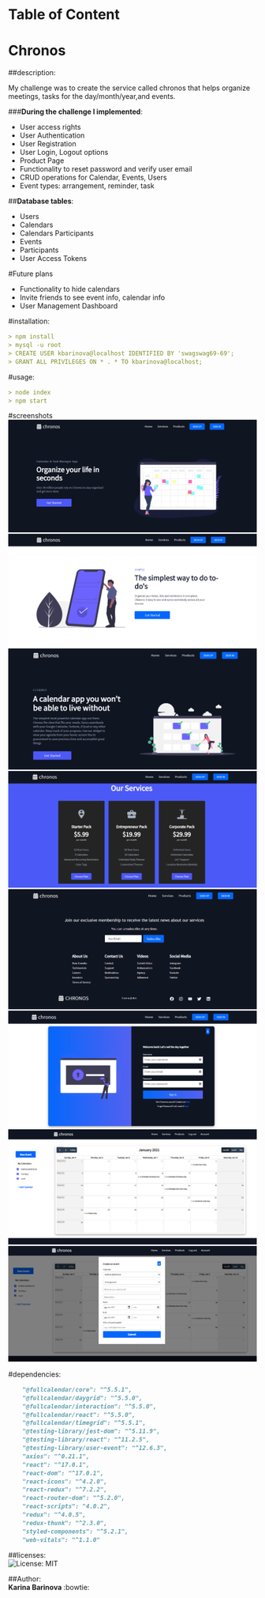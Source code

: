 # Table of Content
# Chronos

##description:

My challenge was to create the service called chronos that helps organize meetings, tasks for the day/month/year,and events.

###**During the challenge I implemented**:<br/>

- User access rights
- User Authentication
- User Registration
- User Login, Logout options
- Product Page
- Functionality to reset password and verify user email
- CRUD operations for Calendar, Events, Users
- Event types: arrangement, reminder, task


##**Database tables**:<br/>

- Users<br/>
- Calendars<br/>
- Calendars Participants<br/>
- Events<br/>
- Participants<br/>
- User Access Tokens<br/>

#Future plans
- Functionality to hide calendars
- Invite friends to see event info, calendar info
- User Management Dashboard

#installation:
```md
> npm install
> mysql -u root
> CREATE USER kbarinova@localhost IDENTIFIED BY 'swagswag69-69';
> GRANT ALL PRIVILEGES ON * . * TO kbarinova@localhost;

```
#usage:
```md
> node index
> npm start
```

#screenshots
![Alt text](/src/images/img1.png?raw=true "Product Page Home")
![Alt text](/src/images/img2.png?raw=true "Product Page Services")
![Alt text](/src/images/img3.png?raw=true "Product Page Products")
![Alt text](/src/images/img4.png?raw=true "Product Page Prices")
![Alt text](/src/images/img5.png?raw=true "Optional Footer")
![Alt text](/src/images/img6.png?raw=true "Login Page")
![Alt text](/src/images/img7.png?raw=true "Calendar Account Page")
![Alt text](/src/images/img8.png?raw=true "New Event Form")


#dependencies:<br/>
```md
    "@fullcalendar/core": "^5.5.1",
    "@fullcalendar/daygrid": "^5.5.0",
    "@fullcalendar/interaction": "^5.5.0",
    "@fullcalendar/react": "^5.5.0",
    "@fullcalendar/timegrid": "^5.5.1",
    "@testing-library/jest-dom": "^5.11.9",
    "@testing-library/react": "^11.2.5",
    "@testing-library/user-event": "^12.6.3",
    "axios": "^0.21.1",
    "react": "^17.0.1",
    "react-dom": "^17.0.1",
    "react-icons": "^4.2.0",
    "react-redux": "^7.2.2",
    "react-router-dom": "^5.2.0",
    "react-scripts": "4.0.2",
    "redux": "^4.0.5",
    "redux-thunk": "^2.3.0",
    "styled-components": "^5.2.1",
    "web-vitals": "^1.1.0"
```
##licenses:<br/>
![License: MIT](https://img.shields.io/badge/License-MIT-green.svg)

##Author:<br/>
**Karina Barinova** :bowtie: 
